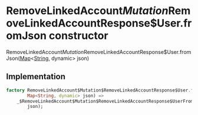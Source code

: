


# RemoveLinkedAccount$Mutation$RemoveLinkedAccountResponse$User.fromJson constructor







RemoveLinkedAccount$Mutation$RemoveLinkedAccountResponse$User.fromJson([Map](https://api.dart.dev/stable/2.12.3/dart-core/Map-class.html)&lt;[String](https://api.dart.dev/stable/2.12.3/dart-core/String-class.html), dynamic> json)





## Implementation

```dart
factory RemoveLinkedAccount$Mutation$RemoveLinkedAccountResponse$User.fromJson(
        Map<String, dynamic> json) =>
    _$RemoveLinkedAccount$Mutation$RemoveLinkedAccountResponse$UserFromJson(
        json);
```







